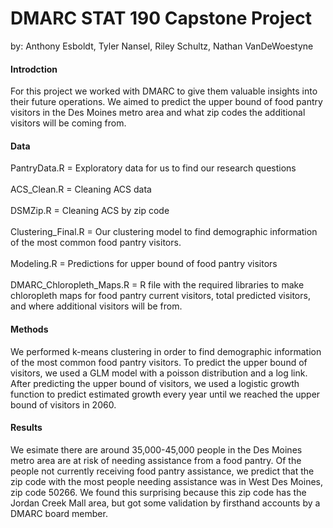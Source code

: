 # DMARC STAT 190 Capstone Project
by: Anthony Esboldt, Tyler Nansel, Riley Schultz, Nathan VanDeWoestyne
<h4>Introdction</h4>
For this project we worked with DMARC to give them valuable insights into their future operations. We aimed to predict the upper bound of food pantry visitors in the Des Moines metro area and what zip codes the additional visitors will be coming from.
<h4>Data</h4>
PantryData.R = Exploratory data for us to find our research questions<br><br>
ACS_Clean.R = Cleaning ACS data<br><br>
DSMZip.R = Cleaning ACS by zip code<br><br>
Clustering_Final.R = Our clustering model to find demographic information of the most common food pantry visitors.<br>
<br>
Modeling.R = Predictions for upper bound of food pantry visitors<br><br>
DMARC_Chloropleth_Maps.R = R file with the required libraries to make chloropleth maps for food pantry current visitors, total predicted visitors, and where additional visitors will be from.
<h4>Methods</h4>
We performed k-means clustering in order to find demographic information of the most common food pantry visitors. To predict the upper bound of visitors, we used a GLM model with a poisson distribution and a log link. After predicting the upper bound of visitors, we used a logistic growth function to predict estimated growth every year until we reached the upper bound of visitors in 2060.
<h4>Results</h4>
We esimate there are around 35,000-45,000 people in the Des Moines metro area are at risk of needing assistance from a food pantry. Of the people not currently receiving food pantry assistance, we predict that the zip code with the most people needing assistance was in West Des Moines, zip code 50266. We found this surprising because this zip code has the Jordan Creek Mall area, but got some validation by firsthand accounts by a DMARC board member.

